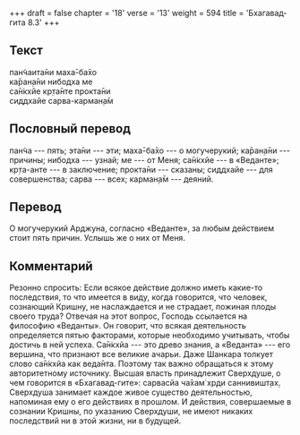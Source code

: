 +++
draft = false
chapter = '18'
verse = '13'
weight = 594
title = 'Бхагавад-гита 8.3'
+++
## Текст

пан̃чаита̄ни маха̄-ба̄хо  
ка̄ран̣а̄ни нибодха ме  
са̄н̇кхйе кр̣та̄нте прокта̄ни  
сиддхайе сарва-карман̣а̄м

## Пословный перевод

пан̃ча --- пять; эта̄ни --- эти; маха̄-ба̄хо --- о могучерукий; ка̄ран̣а̄ни ---
причины; нибодха --- узнай; ме --- от Меня; са̄н̇кхйе --- в «Веданте»;
кр̣та-анте --- в заключение; прокта̄ни --- сказаны; сиддхайе --- для
совершенства; сарва --- всех; карман̣а̄м --- деяний.

## Перевод

О могучерукий Арджуна, согласно «Веданте», за любым действием стоит пять
причин. Услышь же о них от Меня.

## Комментарий

Резонно спросить: Если всякое действие должно иметь какие-то
последствия, то что имеется в виду, когда говорится, что человек,
сознающий Кришну, не наслаждается и не страдает, пожиная плоды своего
труда? Отвечая на этот вопрос, Господь ссылается на философию «Веданты».
Он говорит, что всякая деятельность определяется пятью факторами,
которые необходимо учитывать, чтобы достичь в ней успеха. Са̄н̇кхйа ---
это древо знания, а «Веданта» --- его вершина, что признают все великие
ачарьи. Даже Шанкара толкует слово са̄н̇кхйа как веда̄нта. Поэтому так
важно обращаться к этому авторитетному источнику. Высшая власть
принадлежит Сверхдуше, о чем говорится в «Бхагавад-гите»: сарвасйа ча̄хам̇
хр̣ди саннивишт̣ах̣. Сверхдуша занимает каждое живое существо
деятельностью, напоминая ему о его действиях в прошлом. И действия,
совершаемые в сознании Кришны, по указанию Сверхдуши, не имеют никаких
последствий ни в этой жизни, ни в будущей.
